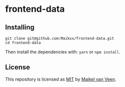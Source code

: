 # frontend-data

## Installing

```
git clone git@github.com:Maikxx/frontend-data.git
cd frontend-data
```

Then install the dependencies with: `yarn` or `npm install`.

## License

This repository is licensed as [MIT](LICENSE) by [Maikel van Veen](https://github.com/maikxx).